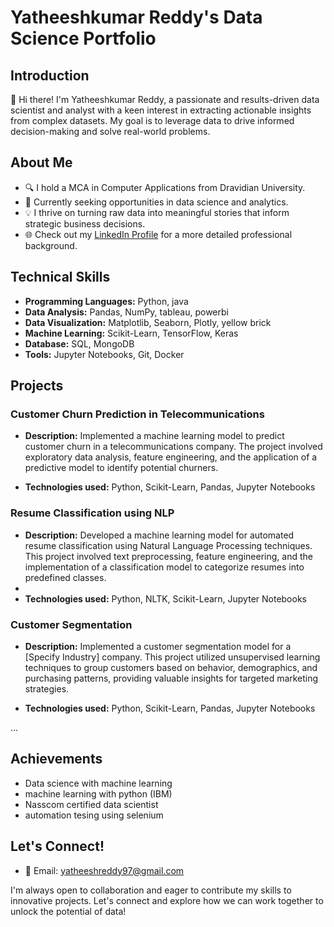 # Yatheeshkumar Reddy's Data Science Portfolio

## Introduction

👋 Hi there! I'm Yatheeshkumar Reddy, a passionate and results-driven data scientist and analyst with a keen interest in extracting actionable insights from complex datasets. My goal is to leverage data to drive informed decision-making and solve real-world problems.

## About Me

- 🔍 I hold a MCA in Computer Applications from Dravidian University.
- 🚀 Currently seeking opportunities in data science and analytics.
- 💡 I thrive on turning raw data into meaningful stories that inform strategic business decisions.
- 🌐 Check out my [LinkedIn Profile](www.linkedin.com/in/yatheesh-kumar-reddy) for a more detailed professional background.

## Technical Skills

- **Programming Languages:** Python, java
- **Data Analysis:** Pandas, NumPy, tableau, powerbi
- **Data Visualization:** Matplotlib, Seaborn, Plotly, yellow brick
- **Machine Learning:** Scikit-Learn, TensorFlow, Keras
- **Database:** SQL, MongoDB
- **Tools:** Jupyter Notebooks, Git, Docker

## Projects

### Customer Churn Prediction in Telecommunications

- **Description:** Implemented a machine learning model to predict customer churn in a telecommunications company. The project involved exploratory data analysis, feature engineering, and the application of a predictive model to identify potential churners.

- **Technologies used:** Python, Scikit-Learn, Pandas, Jupyter Notebooks


### Resume Classification using NLP

- **Description:** Developed a machine learning model for automated resume classification using Natural Language Processing techniques. This project involved text preprocessing, feature engineering, and the implementation of a classification model to categorize resumes into predefined classes.
- 
- **Technologies used:** Python, NLTK, Scikit-Learn, Jupyter Notebooks

### Customer Segmentation

- **Description:** Implemented a customer segmentation model for a [Specify Industry] company. This project utilized unsupervised learning techniques to group customers based on behavior, demographics, and purchasing patterns, providing valuable insights for targeted marketing strategies.

- **Technologies used:** Python, Scikit-Learn, Pandas, Jupyter Notebooks

...

## Achievements

- Data science with machine learning
- machine learning with python (IBM)
- Nasscom certified data scientist
- automation tesing using selenium

## Let's Connect!

- 📧 Email: yatheeshreddy97@gmail.com

I'm always open to collaboration and eager to contribute my skills to innovative projects. Let's connect and explore how we can work together to unlock the potential of data!

<!---
YatheeshkumarReddy/YatheeshkumarReddy is a ✨ special ✨ repository because its `README.md` (this file) appears on your GitHub profile.
You can click the Preview link to take a look at your changes.
--->
